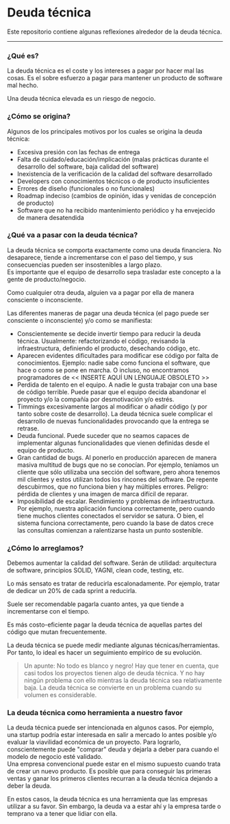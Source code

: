 # Deuda técnica

Este repositorio contiene algunas reflexiones alrededor de la deuda técnica.  


-------- 

### ¿Qué es?
La deuda técnica es el coste y los intereses a pagar por hacer mal las cosas. Es el sobre esfuerzo a pagar para mantener un producto de software mal hecho. 

Una deuda técnica elevada es un riesgo de negocio.  


### ¿Cómo se origina?
Algunos de los principales motivos por los cuales se origina la deuda técnica:  
* Excesiva presión con las fechas de entrega
* Falta de cuidado/educación/implicación (malas prácticas durante el desarrollo del software, baja calidad del software)
* Inexistencia de la verificación de la calidad del software desarrollado
* Developers con conocimientos técnicos o de producto insuficientes
* Errores de diseño (funcionales o no funcionales)
* Roadmap indeciso (cambios de opinión, idas y venidas de concepción de producto)
* Software que no ha recibido mantenimiento periódico y ha envejecido de manera desatendida


### ¿Qué va a pasar con la deuda técnica?
La deuda técnica se comporta exactamente como una deuda financiera. No desaparece, tiende a incrementarse con el paso del tiempo, y sus consecuencias pueden ser insostenibles a largo plazo.  
Es importante que el equipo de desarrollo sepa trasladar este concepto a la gente de producto/negocio.    

Como cualquier otra deuda, alguien va a pagar por ella de manera consciente o inconsciente.  


Las diferentes maneras de pagar una deuda técnica (el pago puede ser consciente o inconsciente) y/o como se manifiesta:
* Conscientemente se decide invertir tiempo para reducir la deuda técnica. Usualmente: refactorizando el código, revisando la infraestructura, definiendo el producto, desechando código, etc.
* Aparecen evidentes dificultades para modificar ese código por falta de conocimientos. Ejemplo: nadie sabe como funciona el software, que hace o como se pone en marcha. O incluso, no encontramos programadores de << INSERTE AQUÍ UN LENGUAJE OBSOLETO >>
* Perdida de talento en el equipo. A nadie le gusta trabajar con una base de código terrible. Puede pasar que el equipo decida abandonar el proyecto y/o la compañía por desmotivación y/o estrés.
* Timmings excesivamente largos al modificar o añadir código (y por tanto sobre coste de desarrollo). La deuda técnica suele complicar el desarrollo de nuevas funcionalidades provocando que la entrega se retrase.
* Deuda funcional. Puede suceder que no seamos capaces de implementar algunas funcionalidades que vienen definidas desde el equipo de producto.
* Gran cantidad de bugs. Al ponerlo en producción aparecen de manera masiva  multitud de bugs que no se conocían. Por ejemplo, teníamos un cliente que sólo utilizaba una sección del software, pero ahora tenemos mil clientes y estos utilizan todos los rincones del software. De repente descubirmos, que no funciona bien y hay múltiples errores. Peligro: pérdida de clientes y una imagen de marca difícil de reparar.
* Imposibilidad de escalar. Rendimiento y problemas de infraestructura. Por ejemplo, nuestra aplicación funciona correctamente, pero cuando tiene muchos clientes conectados el servidor se satura. O bien, el sistema funciona correctamente, pero cuando la base de datos crece las consultas comienzan a ralentizarse hasta un punto sostenible.


### ¿Cómo lo arreglamos?
Debemos aumentar la calidad del software. Serán de utilidad: arquitectura de software, principios SOLID, YAGNI, clean code, testing, etc.  

Lo más sensato es tratar de reducirla escalonadamente. Por ejemplo, tratar de dedicar un 20% de cada sprint a reducirla.  

Suele ser recomendable pagarla cuanto antes, ya que tiende a incrementarse con el tiempo.  

Es más costo-eficiente pagar la deuda técnica de aquellas partes del código que mutan frecuentemente.  

La deuda técnica se puede medir mediante algunas técnicas/herramientas. Por tanto, lo ideal es hacer un seguimiento empírico de su evolución.  

> Un apunte: No todo es blanco y negro! Hay que tener en cuenta, que casi todos los proyectos tienen algo de deuda técnica. Y no hay ningún problema con ello mientras la deuda técnica sea relativamente baja. 
La deuda técnica se convierte en un problema cuando su volumen es considerable.  



### La deuda técnica como herramienta a nuestro favor
La deuda técnica puede ser intencionada en algunos casos. Por ejemplo, una startup podría estar interesada en salir a mercado lo antes posible y/o evaluar la viavilidad económica de un proyecto. Para lograrlo, conscientemente puede "comprar" deuda y dejarla a deber para cuando el modelo de negocio esté validado.   
Una empresa convencional puede estar en el mismo supuesto cuando trata de crear un nuevo producto. Es posible que para conseguir las primeras ventas y ganar los primeros clientes recurran a la deuda técnica dejando a deber la deuda.  

En estos casos, la deuda técnica es una herramienta que las empresas utilizar a su favor. Sin embargo, la deuda va a estar ahí y la empresa tarde o temprano va a tener que lidiar con ella.  

